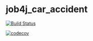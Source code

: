 # job4j_car_accident

[![Build Status](https://app.travis-ci.com/KirAlex008/job4j_car_accident.svg?branch=master)](https://app.travis-ci.com/KirAlex008/job4j_car_accident)

[![codecov](https://codecov.io/gh/KirAlex008/job4j_car_accident/branch/master/graph/badge.svg?token=QeC1vVKJhu)](https://codecov.io/gh/KirAlex008/job4j_car_accident)
